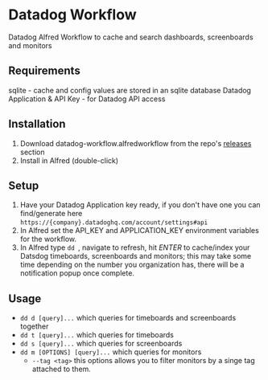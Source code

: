 # Datadog Workflow

Datadog Alfred Workflow to cache and search dashboards, screenboards and monitors

Requirements
-------------
sqlite - cache and config values are stored in an sqlite database
Datadog Application & API Key - for Datadog API access

Installation
-------------
1. Download datadog-workflow.alfredworkflow from the repo's [releases](https://github.com/rust-playground/alfred-workflows-rs/releases) section
2. Install in Alfred (double-click)

Setup
------
1. Have your Datadog Application key ready, if you don't have one you can find/generate here `https://{company}.datadoghq.com/account/settings#api`
2. In Alfred set the API_KEY and APPLICATION_KEY environment variables for the workflow.
3. In Alfred type `dd `, navigate to refresh, hit *ENTER* to cache/index your Datsdog timeboards, screenboards and monitors; this may take some time depending on the number you organization has, there will be a notification popup once complete.

Usage
------
- `dd d [query]...` which queries for timeboards and screenboards together
- `dd t [query]...` which queries for timeboards
- `dd s [query]...` which queries for screenboards
- `dd m [OPTIONS] [query]...` which queries for monitors
  - `--tag <tag>` this options allows you to filter monitors by a singe tag attached to them.
